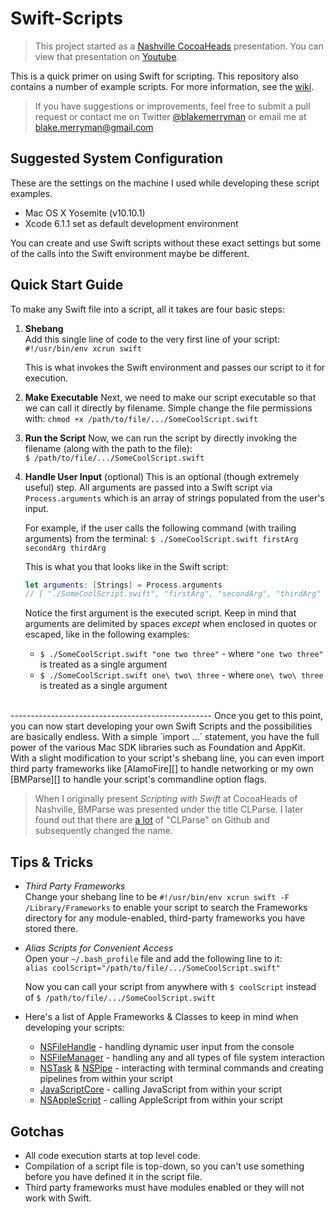 Swift-Scripts
=============

> This project started as a [Nashville CocoaHeads](http://cocoaheads.org/us/NashvilleTennessee/index.html) presentation. You can view that presentation on [Youtube](https://www.youtube.com/watch?v=7dkyTOC6Ie8).

This is a quick primer on using Swift for scripting. This repository also contains a number of example scripts. For more information, see the [wiki](https://github.com/blakemerryman/Swift-Scripts/wiki).

> If you have suggestions or improvements, feel free to submit a pull request or contact me on Twitter [@blakemerryman](https://twitter.com/blakemerryman) or email me at <blake.merryman@gmail.com>


## Suggested System Configuration

These are the settings on the machine I used while developing these script examples.

- Mac OS X Yosemite (v10.10.1)
- Xcode 6.1.1 set as default development environment

You can create and use Swift scripts without these exact settings but some of the calls into the Swift environment maybe be different.


## Quick Start Guide

To make any Swift file into a script, all it takes are four basic steps:

1. **Shebang**  
    Add this single line of code to the very first line of your script:  
    `#!/usr/bin/env xcrun swift`  

    This is what invokes the Swift environment and passes our script to it for execution.

2. **Make Executable**
    Next, we need to make our script executable so that we can call it directly by filename. Simple change the file permissions with:
    `chmod +x /path/to/file/.../SomeCoolScript.swift`

3. **Run the Script**
    Now, we can run the script by directly invoking the filename (along with the path to the file):  
    `$ /path/to/file/.../SomeCoolScript.swift`

4. **Handle User Input** (optional)
    This is an optional (though extremely useful) step. All arguments are passed into a Swift script via `Process.arguments` which is an array of strings populated from the user's input.

    For example, if the user calls the following command (with trailing arguments) from the terminal:
    `$ ./SomeCoolScript.swift firstArg secondArg thirdArg`

    This is what you that looks like in the Swift script:  

    ```swift
    let arguments: [Strings] = Process.arguments
    // [ "./SomeCoolScript.swift", "firstArg", "secondArg", "thirdArg" ]
    ```

    Notice the first argument is the executed script. Keep in mind that arguments are delimited by spaces *except* when enclosed in quotes or escaped, like in the following examples:

    - `$ ./SomeCoolScript.swift "one two three"` - where `"one two three"` is treated as a single argument
    - `$ ./SomeCoolScript.swift one\ two\ three` - where `one\ two\ three` is treated as a single argument



<br>
--------------------------------------------------
Once you get to this point, you can now start developing your own Swift Scripts and the possibilities are basically endless. With a simple `import ...` statement, you have the full power of the various Mac SDK libraries such as Foundation and AppKit. With a slight modification to your script's shebang line, you can even import third party frameworks like [AlamoFire][] to handle networking or my own [BMParse][] to handle your script's commandline option flags.

> When I originally present *Scripting with Swift* at CocoaHeads of Nashville, BMParse was presented under the title CLParse. I later found out that there are [a lot][alot] of "CLParse" on Github and subsequently changed the name.

[alamofire]: https://github.com/Alamofire/Alamofire
[bmparse]:   https://github.com/blakemerryman/BMParse/tree/master
[alot]:      https://github.com/search?utf8=✓&q=clparse&type=Repositories&ref=searchresults



## Tips & Tricks

- *Third Party Frameworks*  
    Change your shebang line to be `#!/usr/bin/env xcrun swift -F /Library/Frameworks` to enable your script to search the Frameworks directory for any module-enabled, third-party frameworks you have stored there.

- *Alias Scripts for Convenient Access*  
    Open your `~/.bash_profile` file and add the following line to it:  
    `alias coolScript="/path/to/file/.../SomeCoolScript.swift"`  

    Now you can call your script from anywhere with `$ coolScript` instead of `$ /path/to/file/.../SomeCoolScript.swift`

- Here's a list of Apple Frameworks & Classes to keep in mind when developing your scripts:
    + [NSFileHandle][] - handling dynamic user input from the console
    + [NSFileManager][] - handling any and all types of file system interaction
    + [NSTask][] & [NSPipe][] - interacting with terminal commands and creating pipelines from within your script
    + [JavaScriptCore][] - calling JavaScript from within your script
    + [NSAppleScript][] - calling AppleScript from within your script

[nsfilehandle]:   https://developer.apple.com/library/mac/documentation/Cocoa/Reference/Foundation/Classes/NSFileHandle_Class/index.html
[nsfilemanager]:  https://developer.apple.com/library/mac/documentation/Cocoa/Reference/Foundation/Classes/NSFileManager_Class/index.html
[nstask]:         https://developer.apple.com/library/mac/documentation/Cocoa/Reference/Foundation/Classes/NSTask_Class/
[nspipe]:         https://developer.apple.com/library/mac/documentation/Cocoa/Reference/Foundation/Classes/NSPipe_Class/
[javascriptcore]: https://developer.apple.com/library/mac/documentation/Carbon/Reference/WebKit_JavaScriptCore_Ref/_index.html
[nsapplescript]:  https://developer.apple.com/library/mac/documentation/Cocoa/Reference/Foundation/Classes/NSAppleScript_Class/



## Gotchas

- All code execution starts at top level code.
- Compilation of a script file is top-down, so you can't use something before you have defined it in the script file.
- Third party frameworks must have modules enabled or they will not work with Swift.
